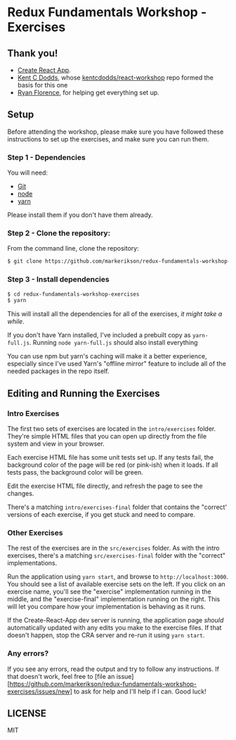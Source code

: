 # Redux Fundamentals Workshop - Exercises

## Thank you!

- [Create React App](https://github.com/facebook/create-react-app).
- [Kent C Dodds](https://github.com/kentcdodds), whose [kentcdodds/react-workshop](https://github.com/kentcdodds/react-workshop) repo formed the basis for this one
- [Ryan Florence](https://github.com/ryanflorence), for helping get everything set up.

## Setup

Before attending the workshop, please make sure you have followed these instructions to set up the exercises, and make sure you can run them.

### Step 1 - Dependencies

You will need:

* [Git](http://git-scm.com/downloads)
* [node](https://nodejs.org/)
* [yarn](https://yarnpkg.com/en/docs/install)

Please install them if you don't have them already.

### Step 2 - Clone the repository:

From the command line, clone the repository:

```sh
$ git clone https://github.com/markerikson/redux-fundamentals-workshop-exercises.git
```

### Step 3 - Install dependencies

```sh
$ cd redux-fundamentals-workshop-exercises
$ yarn
```

This will install all the dependencies for all of the exercises, _it might take a while_.

If you don't have Yarn installed, I've included a prebuilt copy as `yarn-full.js`.  Running `node yarn-full.js` should also install everything

You can use npm but yarn's caching will make it a better experience, especially since I've used Yarn's "offline mirror" feature to include all of the needed packages in the repo itself.


## Editing and Running the Exercises

### Intro Exercises

The first two sets of exercises are located in the `intro/exercises` folder.  They're simple HTML files that you can open up directly from the file system and view in your browser.

Each exercise HTML file has some unit tests set up.  If any tests fail, the background color of the page will be red (or pink-ish) when it loads.  If all tests pass, the background color will be green.

Edit the exercise HTML file directly, and refresh the page to see the changes.

There's a matching `intro/exercises-final` folder that contains the "correct' versions of each exercise, if you get stuck and need to compare.


### Other Exercises

The rest of the exercises are in the `src/exercises` folder.  As with the intro exercises, there's a matching `src/exercises-final` folder with the "correct" implementations.

Run the application using `yarn start`, and browse to `http://localhost:3000`.  You should see a list of available exercise sets on the left.  If you click on an exercise name, you'll see the "exercise" implementation running in the middle, and the "exercise-final" implementation running on the right.  This will let you compare how your implementation is behaving as it runs.

If the Create-React-App dev server is running, the application page _should_ automatically updated with any edits you make to the exercise files.  If that doesn't happen, stop the CRA server and re-run it using `yarn start`.


### Any errors?

If you see any errors, read the output and try to follow any instructions. If that doesn't work, feel free to
[file an issue][https://github.com/markerikson/redux-fundamentals-workshop-exercises/issues/new] to ask for help and I'll help if I can. Good luck!


## LICENSE

MIT